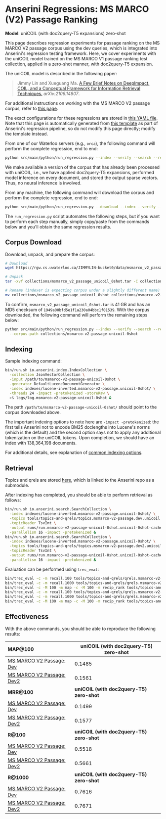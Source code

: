 # Anserini Regressions: MS MARCO (V2) Passage Ranking

**Model**: uniCOIL (with doc2query-T5 expansions) zero-shot

This page describes regression experiments for passage ranking on the MS MARCO V2 passage corpus using the dev queries, which is integrated into Anserini's regression testing framework.
Here, we cover experiments with the uniCOIL model trained on the MS MARCO V1 passage ranking test collection, applied in a zero-shot manner, with doc2query-T5 expansion.

The uniCOIL model is described in the following paper:

> Jimmy Lin and Xueguang Ma. [A Few Brief Notes on DeepImpact, COIL, and a Conceptual Framework for Information Retrieval Techniques.](https://arxiv.org/abs/2106.14807) _arXiv:2106.14807_.

For additional instructions on working with the MS MARCO V2 passage corpus, refer to [this page](../../docs/experiments-msmarco-v2.md).

The exact configurations for these regressions are stored in [this YAML file](../../src/main/resources/regression/msmarco-v2-passage.unicoil-0shot.cached.yaml).
Note that this page is automatically generated from [this template](../../src/main/resources/docgen/templates/msmarco-v2-passage.unicoil-0shot.cached.template) as part of Anserini's regression pipeline, so do not modify this page directly; modify the template instead.

From one of our Waterloo servers (e.g., `orca`), the following command will perform the complete regression, end to end:

```bash
python src/main/python/run_regression.py --index --verify --search --regression msmarco-v2-passage.unicoil-0shot.cached
```

We make available a version of the corpus that has already been processed with uniCOIL, i.e., we have applied doc2query-T5 expansions, performed model inference on every document, and stored the output sparse vectors.
Thus, no neural inference is involved.

From any machine, the following command will download the corpus and perform the complete regression, end to end:

```bash
python src/main/python/run_regression.py --download --index --verify --search --regression msmarco-v2-passage.unicoil-0shot.cached
```

The `run_regression.py` script automates the following steps, but if you want to perform each step manually, simply copy/paste from the commands below and you'll obtain the same regression results.

## Corpus Download

Download, unpack, and prepare the corpus:

```bash
# Download
wget https://rgw.cs.uwaterloo.ca/JIMMYLIN-bucket0/data/msmarco_v2_passage_unicoil_0shot.tar -P collections/

# Unpack
tar -xvf collections/msmarco_v2_passage_unicoil_0shot.tar -C collections/

# Rename (indexer is expecting corpus under a slightly different name)
mv collections/msmarco_v2_passage_unicoil_0shot collections/msmarco-v2-passage-unicoil-0shot
```

To confirm, `msmarco_v2_passage_unicoil_0shot.tar` is 41 GB and has an MD5 checksum of `1949a00bfd5e1f1a230a04bbc1f01539`.
With the corpus downloaded, the following command will perform the remaining steps below:

```bash
python src/main/python/run_regression.py --index --verify --search --regression msmarco-v2-passage.unicoil-0shot.cached \
  --corpus-path collections/msmarco-v2-passage-unicoil-0shot
```

## Indexing

Sample indexing command:

```bash
bin/run.sh io.anserini.index.IndexCollection \
  -collection JsonVectorCollection \
  -input /path/to/msmarco-v2-passage-unicoil-0shot \
  -generator DefaultLuceneDocumentGenerator \
  -index indexes/lucene-inverted.msmarco-v2-passage.unicoil-0shot/ \
  -threads 24 -impact -pretokenized -storeRaw \
  >& logs/log.msmarco-v2-passage-unicoil-0shot &
```

The path `/path/to/msmarco-v2-passage-unicoil-0shot/` should point to the corpus downloaded above.

The important indexing options to note here are `-impact -pretokenized`: the first tells Anserini not to encode BM25 doclengths into Lucene's norms (which is the default) and the second option says not to apply any additional tokenization on the uniCOIL tokens.
Upon completion, we should have an index with 138,364,198 documents.

For additional details, see explanation of [common indexing options](../../docs/common-indexing-options.md).

## Retrieval

Topics and qrels are stored [here](https://github.com/castorini/anserini-tools/tree/master/topics-and-qrels), which is linked to the Anserini repo as a submodule.

After indexing has completed, you should be able to perform retrieval as follows:

```bash
bin/run.sh io.anserini.search.SearchCollection \
  -index indexes/lucene-inverted.msmarco-v2-passage.unicoil-0shot/ \
  -topics tools/topics-and-qrels/topics.msmarco-v2-passage.dev.unicoil.0shot.tsv.gz \
  -topicReader TsvInt \
  -output runs/run.msmarco-v2-passage-unicoil-0shot.unicoil-0shot-cached_q.topics.msmarco-v2-passage.dev.unicoil.0shot.txt \
  -parallelism 16 -impact -pretokenized &
bin/run.sh io.anserini.search.SearchCollection \
  -index indexes/lucene-inverted.msmarco-v2-passage.unicoil-0shot/ \
  -topics tools/topics-and-qrels/topics.msmarco-v2-passage.dev2.unicoil.0shot.tsv.gz \
  -topicReader TsvInt \
  -output runs/run.msmarco-v2-passage-unicoil-0shot.unicoil-0shot-cached_q.topics.msmarco-v2-passage.dev2.unicoil.0shot.txt \
  -parallelism 16 -impact -pretokenized &
```

Evaluation can be performed using `trec_eval`:

```bash
bin/trec_eval -c -m recall.100 tools/topics-and-qrels/qrels.msmarco-v2-passage.dev.txt runs/run.msmarco-v2-passage-unicoil-0shot.unicoil-0shot-cached_q.topics.msmarco-v2-passage.dev.unicoil.0shot.txt
bin/trec_eval -c -m recall.1000 tools/topics-and-qrels/qrels.msmarco-v2-passage.dev.txt runs/run.msmarco-v2-passage-unicoil-0shot.unicoil-0shot-cached_q.topics.msmarco-v2-passage.dev.unicoil.0shot.txt
bin/trec_eval -c -M 100 -m map -c -M 100 -m recip_rank tools/topics-and-qrels/qrels.msmarco-v2-passage.dev.txt runs/run.msmarco-v2-passage-unicoil-0shot.unicoil-0shot-cached_q.topics.msmarco-v2-passage.dev.unicoil.0shot.txt
bin/trec_eval -c -m recall.100 tools/topics-and-qrels/qrels.msmarco-v2-passage.dev2.txt runs/run.msmarco-v2-passage-unicoil-0shot.unicoil-0shot-cached_q.topics.msmarco-v2-passage.dev2.unicoil.0shot.txt
bin/trec_eval -c -m recall.1000 tools/topics-and-qrels/qrels.msmarco-v2-passage.dev2.txt runs/run.msmarco-v2-passage-unicoil-0shot.unicoil-0shot-cached_q.topics.msmarco-v2-passage.dev2.unicoil.0shot.txt
bin/trec_eval -c -M 100 -m map -c -M 100 -m recip_rank tools/topics-and-qrels/qrels.msmarco-v2-passage.dev2.txt runs/run.msmarco-v2-passage-unicoil-0shot.unicoil-0shot-cached_q.topics.msmarco-v2-passage.dev2.unicoil.0shot.txt
```

## Effectiveness

With the above commands, you should be able to reproduce the following results:

| **MAP@100**                                                                                                  | **uniCOIL (with doc2query-T5) zero-shot**|
|:-------------------------------------------------------------------------------------------------------------|-----------|
| [MS MARCO V2 Passage: Dev](https://microsoft.github.io/msmarco/TREC-Deep-Learning.html)                      | 0.1485    |
| [MS MARCO V2 Passage: Dev2](https://microsoft.github.io/msmarco/TREC-Deep-Learning.html)                     | 0.1561    |
| **MRR@100**                                                                                                  | **uniCOIL (with doc2query-T5) zero-shot**|
| [MS MARCO V2 Passage: Dev](https://microsoft.github.io/msmarco/TREC-Deep-Learning.html)                      | 0.1499    |
| [MS MARCO V2 Passage: Dev2](https://microsoft.github.io/msmarco/TREC-Deep-Learning.html)                     | 0.1577    |
| **R@100**                                                                                                    | **uniCOIL (with doc2query-T5) zero-shot**|
| [MS MARCO V2 Passage: Dev](https://microsoft.github.io/msmarco/TREC-Deep-Learning.html)                      | 0.5518    |
| [MS MARCO V2 Passage: Dev2](https://microsoft.github.io/msmarco/TREC-Deep-Learning.html)                     | 0.5661    |
| **R@1000**                                                                                                   | **uniCOIL (with doc2query-T5) zero-shot**|
| [MS MARCO V2 Passage: Dev](https://microsoft.github.io/msmarco/TREC-Deep-Learning.html)                      | 0.7616    |
| [MS MARCO V2 Passage: Dev2](https://microsoft.github.io/msmarco/TREC-Deep-Learning.html)                     | 0.7671    |
